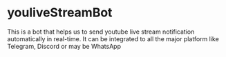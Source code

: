 # youliveStreamBot
This is a bot that helps us to send youtube live stream notification automatically in real-time. It can be integrated to all the major platform like Telegram, Discord or may be WhatsApp
